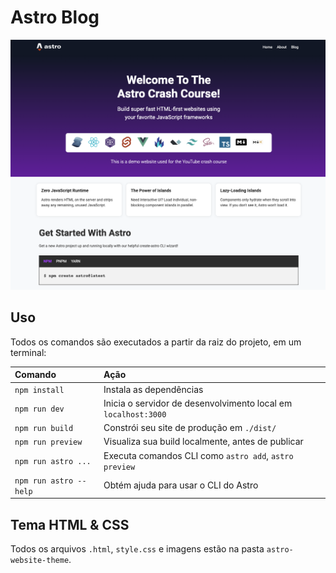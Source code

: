 # Astro Blog

<img src="/readme_images/astro-blog.png">

## Uso

Todos os comandos são executados a partir da raiz do projeto, em um terminal:

| Comando                | Ação                                                           |
| :--------------------- | :------------------------------------------------------------- |
| `npm install`          | Instala as dependências                                        |
| `npm run dev`          | Inicia o servidor de desenvolvimento local em `localhost:3000` |
| `npm run build`        | Constrói seu site de produção em `./dist/`                     |
| `npm run preview`      | Visualiza sua build localmente, antes de publicar              |
| `npm run astro ...`    | Executa comandos CLI como `astro add`, `astro preview`         |
| `npm run astro --help` | Obtém ajuda para usar o CLI do Astro                           |

## Tema HTML & CSS

Todos os arquivos `.html`, `style.css` e imagens estão na pasta `astro-website-theme`.

